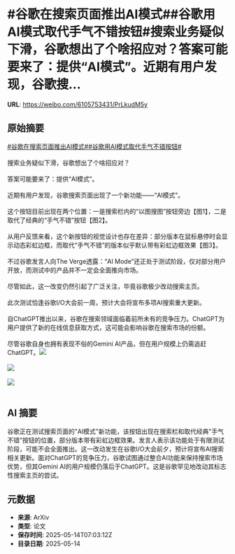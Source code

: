 # #谷歌在搜索页面推出AI模式##谷歌用AI模式取代手气不错按钮#搜索业务疑似下滑，谷歌想出了个啥招应对？答案可能要来了：提供“AI模式”。近期有用户发现，谷歌搜...

**URL**: https://weibo.com/6105753431/PrLkudM5y

## 原始摘要

<a href="https://m.weibo.cn/search?containerid=231522type%3D1%26t%3D10%26q%3D%23%E8%B0%B7%E6%AD%8C%E5%9C%A8%E6%90%9C%E7%B4%A2%E9%A1%B5%E9%9D%A2%E6%8E%A8%E5%87%BAAI%E6%A8%A1%E5%BC%8F%23&amp;extparam=%23%E8%B0%B7%E6%AD%8C%E5%9C%A8%E6%90%9C%E7%B4%A2%E9%A1%B5%E9%9D%A2%E6%8E%A8%E5%87%BAAI%E6%A8%A1%E5%BC%8F%23" data-hide=""><span class="surl-text">#谷歌在搜索页面推出AI模式#</span></a><a href="https://m.weibo.cn/search?containerid=231522type%3D1%26t%3D10%26q%3D%23%E8%B0%B7%E6%AD%8C%E7%94%A8AI%E6%A8%A1%E5%BC%8F%E5%8F%96%E4%BB%A3%E6%89%8B%E6%B0%94%E4%B8%8D%E9%94%99%E6%8C%89%E9%92%AE%23&amp;extparam=%23%E8%B0%B7%E6%AD%8C%E7%94%A8AI%E6%A8%A1%E5%BC%8F%E5%8F%96%E4%BB%A3%E6%89%8B%E6%B0%94%E4%B8%8D%E9%94%99%E6%8C%89%E9%92%AE%23" data-hide=""><span class="surl-text">#谷歌用AI模式取代手气不错按钮#</span></a><br><br>搜索业务疑似下滑，谷歌想出了个啥招应对？<br><br>答案可能要来了：提供“AI模式”。<br><br>近期有用户发现，谷歌搜索页面出现了一个新功能——“AI模式”。<br><br>这个按钮目前出现在两个位置：一是搜索栏内的“以图搜图”按钮旁边【图1】，二是取代了经典的“手气不错”按钮【图2】。<br><br>从用户反馈来看，这个新按钮的视觉设计也存在差异：部分版本在鼠标悬停时会显示动态彩虹边框，而取代“手气不错”的版本似乎默认带有彩虹边框效果【图3】。<br><br>不过谷歌发言人向The Verge透露：“AI Mode”还正处于测试阶段，仅对部分用户开放，而测试中的产品并不一定会全面推向市场。<br><br>尽管如此，这一改变仍然引起了广泛关注，毕竟谷歌极少改动搜索主页。<br><br>此次测试恰逢谷歌I/O大会前一周，预计大会将宣布多项AI搜索重大更新。<br><br>自ChatGPT推出以来，谷歌在搜索领域面临着前所未有的竞争压力。ChatGPT为用户提供了新的在线信息获取方式，这可能会影响谷歌在搜索市场的份额。<br><br>尽管谷歌自身也拥有表现不俗的Gemini AI产品，但在用户规模上仍需追赶ChatGPT。<img style="" src="https://tvax1.sinaimg.cn/large/006Fd7o3gy1i1evaun0r2j30p80ckgn5.jpg" referrerpolicy="no-referrer"><br><br><img style="" src="https://tvax3.sinaimg.cn/large/006Fd7o3gy1i1evax8wrtj32bc1tzk6m.jpg" referrerpolicy="no-referrer"><br><br><img style="" src="https://tvax2.sinaimg.cn/large/006Fd7o3gy1i1evayj7cmj31400qo77i.jpg" referrerpolicy="no-referrer"><br><br>

## AI 摘要

谷歌正在测试搜索页面的"AI模式"新功能，该按钮出现在搜索栏和取代经典"手气不错"按钮的位置，部分版本带有彩虹边框效果。发言人表示该功能处于有限测试阶段，可能不会全面推出。这一改动发生在谷歌I/O大会前夕，预计将宣布AI搜索相关更新。面对ChatGPT的竞争压力，谷歌试图通过整合AI功能来保持搜索市场优势，但其Gemini AI的用户规模仍落后于ChatGPT。这是谷歌罕见地改动其标志性搜索主页的尝试。

## 元数据

- **来源**: ArXiv
- **类型**: 论文
- **保存时间**: 2025-05-14T07:03:12Z
- **目录日期**: 2025-05-14
